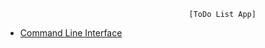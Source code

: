                                              [ToDo List App]
- [Command Line Interface](https://github.com/NiranjanKumarYadav36/App-using-Python/blob/main/ToDo-App/cli.py)                                                                                  
                                                                                  
